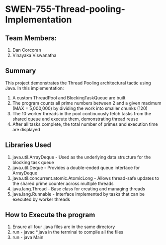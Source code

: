 # SWEN-755-Thread-pooling-Implementation

## Team Members: 
1. Dan Corcoran
2. Vinayaka Viswanatha

## Summary
This project demonstrates the Thread Pooling architectural tactic using Java.
In this implementation:
1. A custom ThreadPool and BlockingTaskQueue are built
2. The program counts all prime numbers between 2 and a given maximum (MAX = 5,000,000) by dividing the work into smaller chunks (120)
3. The 10 worker threads in the pool continuously fetch tasks from the shared queue and execute them, demonstrating thread reuse
4. After all tasks complete, the total number of primes and execution time are displayed

## Libraries Used

1. java.util.ArrayDeque - Used as the underlying data structure for the blocking task queue
2. java.util.Deque - Provides a double-ended queue interface for ArrayDeque
3. java.util.concurrent.atomic.AtomicLong - Allows thread-safe updates to the shared prime counter across multiple threads
4. java.lang.Thread - Base class for creating and managing threads
5. java.lang.Runnable - Interface implemented by tasks that can be executed by worker threads

## How to Execute the program

1. Ensure all four .java files are in the same directory
2. run -  javac *.java in the terminal to compile all the files
3. run - java Main